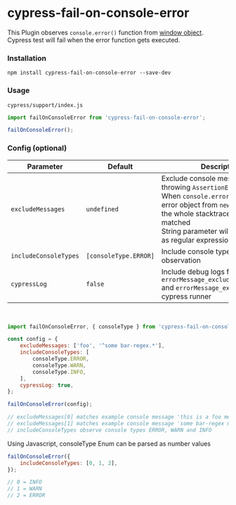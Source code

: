 # cypress-fail-on-console-error

This Plugin observes `console.error()` function from [window object](https://developer.mozilla.org/de/docs/Web/API/Window). Cypress test will fail when the error function gets executed.

### Installation

```
npm install cypress-fail-on-console-error --save-dev
```

### Usage

`cypress/support/index.js`

```js
import failOnConsoleError from 'cypress-fail-on-console-error';

failOnConsoleError();
```

### Config (optional)

| Parameter             | Default               | Description                                                                                                                                                                                                                                   |
| --------------------- | --------------------- | --------------------------------------------------------------------------------------------------------------------------------------------------------------------------------------------------------------------------------------------- |
| `excludeMessages`     | `undefined`           | Exclude console messages from throwing `AssertionError` <br /> When `console.error()` contains an error object from `new Error()`, then the whole stacktrace can be matched <br /> String parameter will be interpreted as regular expression |
| `includeConsoleTypes` | `[consoleType.ERROR]` | Include console types for observation                                                                                                                                                                                                         |
| `cypressLog`          | `false`               | Include debug logs for `errorMessage_excludeMessage_match` and `errorMessage_excluded` to cypress runner                                                                                                                                      |

<br/>

<!-- prettier-ignore -->
```js
import failOnConsoleError, { consoleType } from 'cypress-fail-on-console-error';

const config = {
    excludeMessages: ['foo', '^some bar-regex.*'],
    includeConsoleTypes: [
        consoleType.ERROR,
        consoleType.WARN,
        consoleType.INFO,
    ],
    cypressLog: true,
};

failOnConsoleError(config);

// excludeMessages[0] matches example console message 'this is a foo message'
// excludeMessages[1] matches example console message 'some bar-regex message'
// includeConsoleTypes observe console types ERROR, WARN and INFO
```

Using Javascript, consoleType Enum can be parsed as number values

```js
failOnConsoleError({
    includeConsoleTypes: [0, 1, 2],
});

// 0 = INFO
// 1 = WARN
// 2 = ERROR
```
